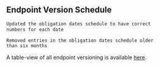 
## Endpoint Version Schedule

```diff
Updated the obligation dates schedule to have correct
numbers for each date

Removed entries in the obligation dates schedule older
than six months
```

A table-view of all endpoint versioning is available <a href='includes/endpoint-version-schedule/'>here</a>.
